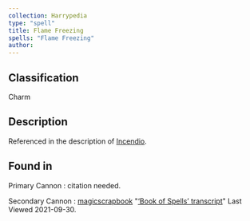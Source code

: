 ```yaml
---
collection: Harrypedia
type: "spell"
title: Flame Freezing
spells: "Flame Freezing"
author:
---
```


## Classification

Charm

## Description

Referenced in the description of [Incendio][].

[Incendio]: ../incendio/

## Found in

Primary Cannon
: citation needed.

Secondary Cannon
: [magicscrapbook](https://magicscrapbook.tumblr.com/)
"[‘Book of Spells’ transcript](https://magicscrapbook.tumblr.com/post/162085200042/book-of-spells-transcript)"
Last Viewed 2021-09-30.
